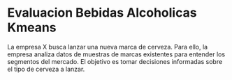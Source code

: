 # Evaluacion Bebidas Alcoholicas Kmeans
La empresa X busca lanzar una nueva marca de cerveza. Para ello, la empresa analiza datos de muestras de marcas existentes para entender los segmentos del mercado. El objetivo es tomar decisiones informadas sobre el tipo de cerveza a lanzar. 
